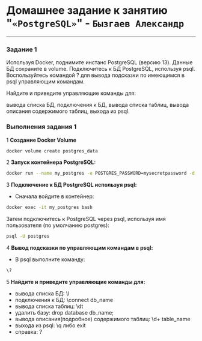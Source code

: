 # Домашнее задание к занятию "`«PostgreSQL»`" - `Бызгаев Александр`

---

### Задание 1

Используя Docker, поднимите инстанс PostgreSQL (версию 13). Данные БД сохраните в volume.
Подключитесь к БД PostgreSQL, используя psql.
Воспользуйтесь командой \? для вывода подсказки по имеющимся в psql управляющим командам.

Найдите и приведите управляющие команды для:

вывода списка БД,
подключения к БД,
вывода списка таблиц,
вывода описания содержимого таблиц,
выхода из psql.

### Выполнения задания 1

1 **Создание Docker Volume**    
```bash
docker volume create postgres_data
```
2 **Запуск контейнера PostgreSQL:**      
```bash
docker run --name my_postgres -e POSTGRES_PASSWORD=mysecretpassword -d -p 5432:5432 -v postgres_data:/var/lib/postgresql/data postgres:13
```
3 **Подключение к БД PostgreSQL используя psql:**       
  - Сначала войдите в контейнер:  
```bash
docker exec -it my_postgres bash  
```
Затем подключитесь к PostgreSQL через psql, используя имя пользователя (по умолчанию postgres):  
```bash
psql -U postgres
```
4 **Вывод подсказки по управляющим командам в psql:**  
  - В psql выполните команду:
```bash
\?
```
5 **Найдите и приведите управляющие команды для:** 
  - вывода списка БД: \l  
  - подключения к БД: \connect db_name  
  - вывода списка таблиц: \dt  
  - удалить базу: drop database db_name;  
  - вывода описания(подробное) содержимого таблиц: \d+ table_name  
  - выхода из psql: \q либо exit  
  - справка: \?  
